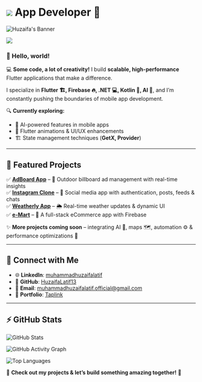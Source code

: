 # <img src="https://img.shields.io/badge/Flutter-%2302569B.svg?style=for-the-badge&logo=Flutter&logoColor=white"/> App Developer 💙
![Huzaifa's Banner](https://readme-typing-svg.herokuapp.com?font=Orbitron&size=25&duration=4000&color=00A8E8&background=000000&center=true&vCenter=true&multiline=true&width=600&height=80&lines=🚀+Flutter+App+Developer;💙+Building+Scalable+Mobile+Apps;🔥+Let's+Create+Something+Amazing!)

[<img src="https://github.com/user-attachments/assets/ae2cd31b-0cae-4bf1-9542-977cfe0f3913"/>](https://github.com/HuzaifaLatif13)  

### 👋 Hello, world!  

💻 **Some code, a lot of creativity!** I build **scalable, high-performance** Flutter applications that make a difference.  

I specialize in **Flutter 🏗️, Firebase 🔥, .NET 💻, Kotlin 📱, AI 🤖**, and I’m constantly pushing the boundaries of mobile app development.  

🔍 **Currently exploring:**  
- 🤖 AI-powered features in mobile apps  
- 🎨 Flutter animations & UI/UX enhancements  
- 🏗️ State management techniques (**GetX, Provider**)  

---

## 🚀 Featured Projects  
✅ **[AdBoard App](https://github.com/HuzaifaLatif13)** – 🏢 Outdoor billboard ad management with real-time insights  
✅ **[Instagram Clone](https://github.com/HuzaifaLatif13/Flutter-App-Development/tree/main/Instagram%20Clone)** – 📸 Social media app with authentication, posts, feeds & chats  
✅ **[Weatherly App](https://github.com/HuzaifaLatif13/Flutter-App-Development/tree/main/Weatherly)** – 🌦️ Real-time weather updates & dynamic UI  
✅ **[e-Mart](https://github.com/HuzaifaLatif13/Flutter-App-Development/tree/main/e_mart)** – 🛒 A full-stack eCommerce app with Firebase  

✨ **More projects coming soon** – integrating AI 🤖, maps 🗺️, automation ⚙️ & performance optimizations 🚀  

---

## 🔗 Connect with Me  
- 🌐 **LinkedIn**: [muhammadhuzaifalatif](https://www.linkedin.com/in/muhammadhuzaifalatif)  
- 📂 **GitHub**: [HuzaifaLatif13](https://github.com/HuzaifaLatif13)  
- 📧 **Email**: muhammadhuzaifalatif.official@gmail.com  
- 🔗 **Portfolio**: [Taplink](https://taplink.cc/huzaifalatif13)  

---

## ⚡ GitHub Stats  

![GitHub Stats](https://github-readme-stats-sigma-five.vercel.app/api?username=HuzaifaLatif13&show_icons=true&bg_color=000000&title_color=00A8E8&text_color=00C8FF&icon_color=00A8E8&border_color=00A8E8&count_private=true)

![GitHub Activity Graph](https://github-readme-activity-graph.vercel.app/graph?username=HuzaifaLatif13&bg_color=000000&color=00A8E8&line=00C8FF&point=FFFFFF&area=true&area_color=00A8E8)

![Top Languages](https://github-readme-stats-sigma-five.vercel.app/api/top-langs/?username=HuzaifaLatif13&layout=compact&bg_color=000000&title_color=00A8E8&text_color=00C8FF&border_color=00A8E8)

🚀 **Check out my projects & let’s build something amazing together!** 💙
